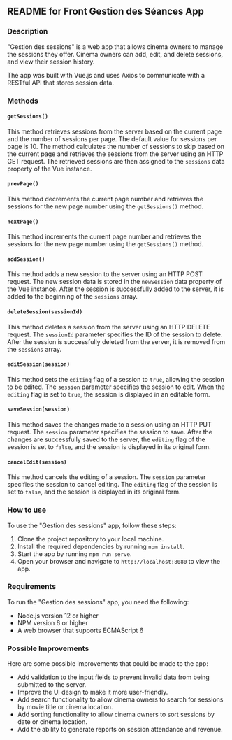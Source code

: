 
## README for Front Gestion des Séances App

### Description

"Gestion des sessions" is a web app that allows cinema owners to manage the sessions they offer. Cinema owners can add, edit, and delete sessions, and view their session history.

The app was built with Vue.js and uses Axios to communicate with a RESTful API that stores session data.

### Methods

#### `getSessions()`

This method retrieves sessions from the server based on the current page and the number of sessions per page. The default value for sessions per page is 10. The method calculates the number of sessions to skip based on the current page and retrieves the sessions from the server using an HTTP GET request. The retrieved sessions are then assigned to the `sessions` data property of the Vue instance.

#### `prevPage()`

This method decrements the current page number and retrieves the sessions for the new page number using the `getSessions()` method.

#### `nextPage()`

This method increments the current page number and retrieves the sessions for the new page number using the `getSessions()` method.

#### `addSession()`

This method adds a new session to the server using an HTTP POST request. The new session data is stored in the `newSession` data property of the Vue instance. After the session is successfully added to the server, it is added to the beginning of the `sessions` array.

#### `deleteSession(sessionId)`

This method deletes a session from the server using an HTTP DELETE request. The `sessionId` parameter specifies the ID of the session to delete. After the session is successfully deleted from the server, it is removed from the `sessions` array.

#### `editSession(session)`

This method sets the `editing` flag of a session to `true`, allowing the session to be edited. The `session` parameter specifies the session to edit. When the `editing` flag is set to `true`, the session is displayed in an editable form.

#### `saveSession(session)`

This method saves the changes made to a session using an HTTP PUT request. The `session` parameter specifies the session to save. After the changes are successfully saved to the server, the `editing` flag of the session is set to `false`, and the session is displayed in its original form.

#### `cancelEdit(session)`

This method cancels the editing of a session. The `session` parameter specifies the session to cancel editing. The `editing` flag of the session is set to `false`, and the session is displayed in its original form.

### How to use

To use the "Gestion des sessions" app, follow these steps:

1.  Clone the project repository to your local machine.
2.  Install the required dependencies by running `npm install`.
3.  Start the app by running `npm run serve`.
4.  Open your browser and navigate to `http://localhost:8080` to view the app.

### Requirements

To run the "Gestion des sessions" app, you need the following:

-   Node.js version 12 or higher
-   NPM version 6 or higher
-   A web browser that supports ECMAScript 6

### Possible Improvements

Here are some possible improvements that could be made to the app:

-   Add validation to the input fields to prevent invalid data from being submitted to the server.
-   Improve the UI design to make it more user-friendly.
-   Add search functionality to allow cinema owners to search for sessions by movie title or cinema location.
-   Add sorting functionality to allow cinema owners to sort sessions by date or cinema location.
-   Add the ability to generate reports on session attendance and revenue.
